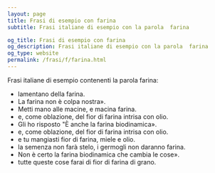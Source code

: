 ```yaml
---
layout: page
title: Frasi di esempio con farina 
subtitle: Frasi italiane di esempio con la parola  farina

og_title: Frasi di esempio con farina 
og_description: Frasi italiane di esempio con la parola  farina
og_type: website
permalink: /frasi/f/farina.html
---
```


Frasi italiane di esempio contenenti la parola farina:


- lamentano della farina.
- La farina non è colpa nostra».
- Metti mano alle macine, e macina farina.
- e, come oblazione, del fior di farina intrisa con olio.
- Gli ho risposto "È anche la farina biodinamica».
- e, come oblazione, del fior di farina intrisa con olio.
- e tu mangiasti fior di farina, miele e olio.
- la semenza non farà stelo, i germogli non daranno farina.
- Non è certo la farina biodinamica che cambia le cose».
- tutte queste cose farai di fior di farina di grano.
